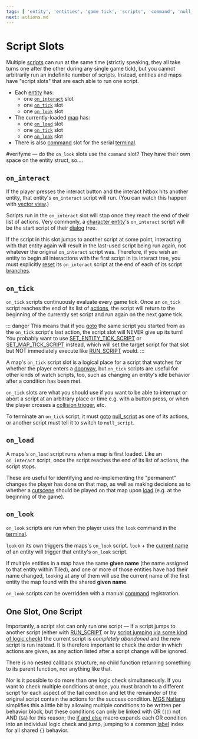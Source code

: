 ```yaml
---
tags: [ 'entity', 'entities', 'game tick', 'scripts', 'command', 'null_script', 'terminal', 'RUN_SCRIPT' ]
next: actions.md
---
```


# Script Slots

Multiple [scripts](scripts) can run at the same time (strictly speaking, they all take turns one after the other during any single game tick), but you cannot arbitrarily run an indefinite number of scripts. Instead, entities and maps have "script slots" that are each able to run one script.

- Each [entity](entities) has:
	- one [`on_interact`](#on-interact) slot
	- one [`on_tick`](#on-tick) slot
	- one [`on_look`](#on-look) slot
- The currently-loaded [map](maps) has:
	- one [`on_load`](#on-load) slot
	- one [`on_tick`](#on-tick) slot
	- one [`on_look`](#on-look) slot
- There is also [command](commands) slot for the serial [terminal](terminal).

#verifyme — do the `on_look` slots use the `command` slot? They have their own space on the entity struct, so....

## `on_interact`

If the player presses the interact button and the interact hitbox hits another entity, that entity's `on_interact` script will run. (You can watch this happen with [vector view](debug_tools#vector-view).)

Scripts run in the `on_interact` slot will stop once they reach the end of their list of actions. Very commonly, a [character entity](entity_types#character-entity)'s `on_interact` script will be the start script of their [dialog](dialogs) tree.

If the script in this slot jumps to another script at some point, interacting with that entity again will result in the last-used script being run again, not whatever the original `on_interact` script was. Therefore, if you wish an entity to begin all interactions with the first script in its interact tree, you must explicitly [reset](actions/SET_ENTITY_INTERACT_SCRIPT) its `on_interact` script at the end of each of its script [branches](techniques/beginnings_middles_and_ends).

## `on_tick`

`on_tick` scripts continuously evaluate every game tick. Once an `on_tick` script reaches the end of its list of [actions](actions), the script will return to the beginning of the currently set script and run again on the next game tick.

::: danger
This means that if you [goto](actions/RUN_SCRIPT) the same script you started from as the `on_tick` script's last action, the script slot will NEVER give up its turn! You probably want to use [SET_ENTITY_TICK_SCRIPT](actions/SET_ENTITY_TICK_SCRIPT) or [SET_MAP_TICK_SCRIPT](actions/SET_MAP_TICK_SCRIPT) instead, which will set the target script for that slot but NOT immediately execute like [RUN_SCRIPT](actions/RUN_SCRIPT) would.
:::

A map's `on_tick` script slot is a logical place for a script that watches for whether the player enters a [doorway](techniques/doors), but `on_tick` scripts are useful for other kinds of watch scripts, too, such as changing an entity's idle behavior after a condition has been met.

`on_tick` slots are what you should use if you want to be able to interrupt or abort a script at an arbitrary place or time e.g. with a button press, or when the player crosses a [collision trigger](vector_objects), etc.

To terminate an `on_tick` script, it must [goto](actions/RUN_SCRIPT) [null_script](scripts#null_script) as one of its actions, or another script must tell it to switch to `null_script`.

## `on_load`

A maps's `on_load` script runs when a map is first loaded. Like an `on_interact` script, once the script reaches the end of its list of actions, the script stops.

These are useful for identifying and re-implementing the "permanent" changes the player has done on that map, as well as making decisions as to whether a [cutscene](techniques/cutscenes) should be played on that map upon [load](map_loads) (e.g. at the beginning of the game).

## `on_look`

`on_look` scripts are run when the player uses the `look` command in the [terminal](terminal).

`look` on its own triggers the maps's `on_look` script. `look` + the [current name](variables#printing-current-values) of an entity will trigger that entity's `on_look` script.

If multiple entities in a map have the same **given name** (the name assigned to that entity within Tiled), and one or more of those entities have had their name changed, `look`ing at any of them will use the current name of the first entity the map found with the shared **given name**.

`on_look` scripts can be overridden with a manual [command](commands) registration.

## One Slot, One Script

Importantly, a script slot can only run one script — if a script jumps to another script (either with [RUN_SCRIPT](actions/RUN_SCRIPT) or by [script jumping via some kind of logic check](conditional_gotos)) the current script is *completely abandoned* and the new script is run instead. It is therefore important to check the order in which actions are given, as any action listed after a script change will be ignored.

There is no nested callback structure, no child function returning something to its parent function, nor anything like that.

Nor is it possible to do more than one logic check simultaneously. If you want to check multiple conditions at once, you must branch to a different script for each aspect of the fail condition and let the remainder of the original script contain the actions for the success condition. [MGS Natlang](mgs/mgs_natlang) simplifies this a little bit by allowing multiple conditions to be written per behavior block, but these conditions can only be linked with OR (`||`) not AND (`&&`) for this reason; the [if and else](mgs/advanced_syntax#if-and-else) macro expands each OR condition into an individual logic check and jump, jumping to a common [label](mgs/advanced_syntax#labels) index for all shared `{}` behavior.
